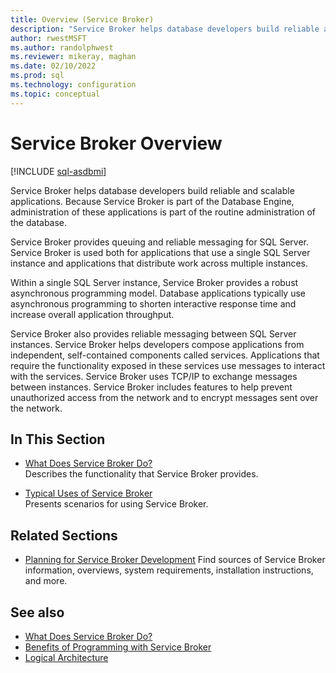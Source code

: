 ```yaml
---
title: Overview (Service Broker)
description: "Service Broker helps database developers build reliable and scalable applications."
author: rwestMSFT
ms.author: randolphwest
ms.reviewer: mikeray, maghan
ms.date: 02/10/2022
ms.prod: sql
ms.technology: configuration
ms.topic: conceptual
---
```


# Service Broker Overview

[!INCLUDE [sql-asdbmi](../../includes/applies-to-version/sql-asdbmi.md)]

Service Broker helps database developers build reliable and scalable applications. Because Service Broker is part of the Database Engine, administration of these applications is part of the routine administration of the database.

Service Broker provides queuing and reliable messaging for SQL Server. Service Broker is used both for applications that use a single SQL Server instance and applications that distribute work across multiple instances.

Within a single SQL Server instance, Service Broker provides a robust asynchronous programming model. Database applications typically use asynchronous programming to shorten interactive response time and increase overall application throughput.

Service Broker also provides reliable messaging between SQL Server instances. Service Broker helps developers compose applications from independent, self-contained components called services. Applications that require the functionality exposed in these services use messages to interact with the services. Service Broker uses TCP/IP to exchange messages between instances. Service Broker includes features to help prevent unauthorized access from the network and to encrypt messages sent over the network.

## In This Section

- [What Does Service Broker Do?](what-does-service-broker-do.md)  
    Describes the functionality that Service Broker provides.

- [Typical Uses of Service Broker](typical-uses-of-service-broker.md)  
    Presents scenarios for using Service Broker.

## Related Sections

- [Planning for Service Broker Development](planning-for-service-broker-development.md)
    Find sources of Service Broker information, overviews, system requirements, installation instructions, and more.

## See also

- [What Does Service Broker Do?](what-does-service-broker-do.md)
- [Benefits of Programming with Service Broker](benefits-of-programming-with-service-broker.md)
- [Logical Architecture](logical-architecture.md)
